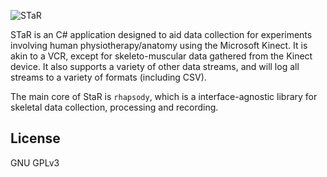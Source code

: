 ![STaR](https://raw.github.com/chrisatkin/star/master/_resources/logo-wide.png)

STaR is an C# application designed to aid data collection for experiments involving human physiotherapy/anatomy using the Microsoft Kinect. It is akin to a VCR, except for skeleto-muscular data gathered from the Kinect device. It also supports a variety of other data streams, and will log all streams to a variety of formats (including CSV).

The main core of StaR is `rhapsody`, which is a interface-agnostic library for skeletal data collection, processing and recording.

## License

GNU GPLv3